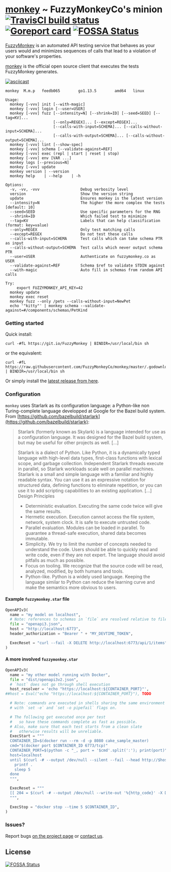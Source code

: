 # [monkey](https://github.com/FuzzyMonkeyCo/monkey) ~ FuzzyMonkeyCo's minion [![TravisCI build status](https://travis-ci.org/FuzzyMonkeyCo/monkey.svg?branch=master)](https://travis-ci.org/FuzzyMonkeyCo/monkey/builds) [![Goreport card](https://goreportcard.com/badge/github.com/FuzzyMonkeyCo/monkey)](https://goreportcard.com/report/github.com/FuzzyMonkeyCo/monkey) [![FOSSA Status](https://app.fossa.com/api/projects/git%2Bgithub.com%2FFuzzyMonkeyCo%2Fmonkey.svg?type=shield)](https://app.fossa.com/projects/git%2Bgithub.com%2FFuzzyMonkeyCo%2Fmonkey?ref=badge_shield)

[FuzzyMonkey](https://fuzzymonkey.co) is an automated API testing service that behaves as your users would and minimizes sequences of calls that lead to a violation of your software's properties.

[monkey](https://github.com/FuzzyMonkeyCo/monkey) is the official open source client that executes the tests FuzzyMonkey generates.

[![asciicast](https://asciinema.org/a/171571.png)](https://asciinema.org/a/171571?autoplay=1)

```
monkey  M.m.p   feedb065        go1.13.5        amd64   linux

Usage:
  monkey [-vvv] init [--with-magic]
  monkey [-vvv] login [--user=USER]
  monkey [-vvv] fuzz [--intensity=N] [--shrink=ID] [--seed=SEED] [--tag=KV]...
                     [--only=REGEX]... [--except=REGEX]...
                     [--calls-with-input=SCHEMA]... [--calls-without-input=SCHEMA]...
                     [--calls-with-output=SCHEMA]... [--calls-without-output=SCHEMA]...
  monkey [-vvv] lint [--show-spec]
  monkey [-vvv] schema [--validate-against=REF]
  monkey [-vvv] exec (repl | start | reset | stop)
  monkey [-vvv] env [VAR ...]
  monkey logs [--previous=N]
  monkey [-vvv] update
  monkey version | --version
  monkey help    | --help    | -h

Options:
  -v, -vv, -vvv                  Debug verbosity level
  version                        Show the version string
  update                         Ensures monkey is the latest version
  --intensity=N                  The higher the more complex the tests [default: 10]
  --seed=SEED                    Use specific parameters for the RNG
  --shrink=ID                    Which failed test to minimize
  --tag=KV                       Labels that can help classification (format: key=value)
  --only=REGEX                   Only test matching calls
  --except=REGEX                 Do not test these calls
  --calls-with-input=SCHEMA      Test calls which can take schema PTR as input
  --calls-without-output=SCHEMA  Test calls which never output schema PTR
  --user=USER                    Authenticate on fuzzymonkey.co as USER
  --validate-against=REF         Schema $ref to validate STDIN against
  --with-magic                   Auto fill in schemas from random API calls

Try:
     export FUZZYMONKEY_API_KEY=42
  monkey update
  monkey exec reset
  monkey fuzz --only /pets --calls-without-input=NewPet
  echo '"kitty"' | monkey schema --validate-against=#/components/schemas/PetKind
```

### Getting started

Quick install:

```shell
curl -#fL https://git.io/FuzzyMonkey | BINDIR=/usr/local/bin sh
```

or the equivalent:

```shell
curl -#fL https://raw.githubusercontent.com/FuzzyMonkeyCo/monkey/master/.godownloader.sh | BINDIR=/usr/local/bin sh
```

Or simply install the [latest release from here](https://github.com/FuzzyMonkeyCo/monkey/releases/latest).

### Configuration

`monkey` uses Starlark as its configuration language: a Python-like non Turing-complete language developped at Google for the Bazel build system.
From [https://github.com/bazelbuild/starlark](https://github.com/bazelbuild/starlark):
> Starlark (formerly known as Skylark) is a language intended for use as a configuration language. It was designed for the Bazel build system, but may be useful for other projects as well. [...]
>
> Starlark is a dialect of Python. Like Python, it is a dynamically typed language with high-level data types, first-class functions with lexical scope, and garbage collection. Independent Starlark threads execute in parallel, so Starlark workloads scale well on parallel machines. Starlark is a small and simple language with a familiar and highly readable syntax. You can use it as an expressive notation for structured data, defining functions to eliminate repetition, or you can use it to add scripting capabilities to an existing application.
> [...]
> Design Principles
> * Deterministic evaluation. Executing the same code twice will give the same results.
> * Hermetic execution. Execution cannot access the file system, network, system clock. It is safe to execute untrusted code.
> * Parallel evaluation. Modules can be loaded in parallel. To guarantee a thread-safe execution, shared data becomes immutable.
> * Simplicity. We try to limit the number of concepts needed to understand the code. Users should be able to quickly read and write code, even if they are not expert. The language should avoid pitfalls as much as possible.
> * Focus on tooling. We recognize that the source code will be read, analyzed, modified, by both humans and tools.
> * Python-like. Python is a widely used language. Keeping the language similar to Python can reduce the learning curve and make the semantics more obvious to users.

#### Example `fuzzymonkey.star` file


```python
OpenAPIv3(
  name = "my model on localhost",
  # Note: references to schemas in `file` are resolved relative to file's location.
  file = "openapi3.json",
  host = "http://localhost:6773",
  header_authorization = "Bearer " + "MY_DEVTIME_TOKEN",

  ExecReset = "curl --fail -X DELETE http://localhost:6773/api/1/items",
)
```

#### A more involved `fuzzymonkey.star`

```python
OpenAPIv3(
  name = "my other model running with Docker",
  file = "dist/openapi3v2.json",
  # `host` does not go through shell execution
  host_resolver = 'echo "https://localhost:${CONTAINER_PORT}"',
##host = Eval("echo "https://localhost:${CONTAINER_PORT}"), TODO

  # Note: commands are executed in shells sharing the same environment variables,
  # with `set -e` and `set -o pipefail` flags on.

  # The following get executed once per test
  #   so have these commands complete as fast as possible.
  # Also, make sure that each test starts from a clean slate
  #   otherwise results will be unreliable.
  ExecStart = """
  CONTAINER_ID=$(docker run --rm -d -p 8080 cake_sample_master)
  cmd="$(docker port $CONTAINER_ID 6773/tcp)"
  CONTAINER_PORT=$(python -c "_, port = '$cmd'.split(':'); print(port)")
  host=localhost
  until $(curl -# --output /dev/null --silent --fail --head http://$host:$CONTAINER_PORT/api/1/items); do
    printf .
    sleep 5
  done
  """,

  ExecReset = """
  [[ 204 = $(curl -# --output /dev/null --write-out '%{http_code}' -X DELETE http://$host:$CONTAINER_PORT/api/1/items) ]]
  """,

  ExecStop = "docker stop --time 5 $CONTAINER_ID",
)
```

### Issues?

Report bugs [on the project page](https://github.com/FuzzyMonkeyCo/monkey/issues) or [contact us](mailto:ook@fuzzymonkey.co).


## License

[![FOSSA Status](https://app.fossa.io/api/projects/git%2Bgithub.com%2FFuzzyMonkeyCo%2Fmonkey.svg?type=large)](https://app.fossa.io/projects/git%2Bgithub.com%2FFuzzyMonkeyCo%2Fmonkey?ref=badge_large)
